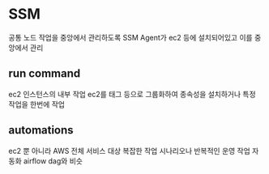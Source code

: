 # SSM
공통 노드 작업을 중앙에서 관리하도록 SSM Agent가 ec2 등에 설치되어있고 이를 중앙에서 관리

## run command
ec2 인스턴스의 내부 작업
ec2를 태그 등으로 그룹화하여 종속성을 설치하거나 특정 작업을 한번에 작업

## automations
ec2 뿐 아니라 AWS 전체 서비스 대상
복잡한 작업 시나리오나 반복적인 운영 작업 자동화 airflow dag와 비슷